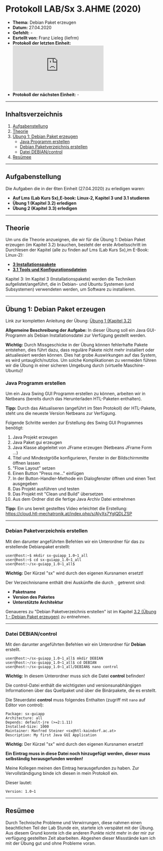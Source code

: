 # Protokoll LAB/Sx 3.AHME (2020)

* **Thema:** Debian Paket erzeugen
* **Datum:** 27.04.2020
* **Gefehlt:** -
* **Esrtellt von:** Franz Lieleg (liefrm)
* **Protokoll der letzten Einheit:**![5tes Protokol](https://github.com/HTLMechatronics/m17-3ahme-la1-sx/edit/liefrm17/SxLab%20Protokolle/protokoll-5_liefrm17_2020-4-20.md)
* **Protokoll der nächsten Einheit:** -

----------------------------------------------------------------------------------------------------------------------------------
## Inhaltsverzeichnis 

1) [Aufgabenstellung](#aufgabenstellung)
1) [Theorie](#theorie)
1) [Übung 1: Debian Paket erzeugen](#übung-1-debian-paket-erzeugen)
    * [Java Programm erstellen](#java-programm-erstellen)
    * [Debian Paketverzeichnis erstellen](#debian-paketverzeichnis-erstellen)
    * [Datei DEBIAN/control](#datei-debian-control)
1) [Resümee](#resümee)

--------------------------------------------------------------------------------------------------------------------------------------
## Aufgabenstellung

Die Aufgaben die in der 6ten Einheit (27.04.2020) zu erledigen waren:

   * **Auf Lms (Lab Kurs Sx),E-book: Linux-2, Kapitel 3 und 3.1 studieren**
   * **Übung 1 (Kapitel 3.2) erledigen**
   * **Übung 2 (Kapitel 3.3) erledigen**

------------------------------------------------------------------------------------------------------------------------------------
## Theorie

Um uns die Theorie anzueignen, die wir für die Übung 1: Debian Paket erzeugen (im Kapitel 3.2) brauchen, besteht der erste Arbeitsschritt im Durchlesen der Kapitel (alle zu finden auf Lms (Lab Kurs Sx),im E-Book: Linux-2): 

   * **[3 Installationspakete](https://lms.at/dotlrn/classes/informatik/610437.3AHME_LA1SX.19_20/xolrn/9F2714A93B69A.symlink?resource_id=0-420357452&m=view#472857424)**
   * **[3.1 Tools und Konfigurationsdateien](https://lms.at/dotlrn/classes/informatik/610437.3AHME_LA1SX.19_20/xolrn/9F2714A93B69A.symlink?resource_id=0-420357452&m=view#472937916)**
   
Kapitel 3: Im Kapitel 3 (Installationspakete) werden die Techniken aufgelistet/angeführt, die in Debian- und Ubuntu Systemen (und Subsystemen) verwendeten werden, um Software zu installieren.

-------------------------------------------------------------------------------------------------------------------------------------
## Übung 1: Debian Paket erzeugen

Link zur kompletten Anleitung der Übung: [Übung 1 (Kapitel 3.2)](https://lms.at/dotlrn/classes/informatik/610437.3AHME_LA1SX.19_20/xolrn/9F2714A93B69A.symlink?resource_id=0-420357452&m=view#473068402)

**Allgemeine Beschreibung der Aufgabe:** In dieser Übung soll ein Java GUI-Programm als Debian Installationsdatei zur Verfügung gestellt werden.

**Wichtig:** Durch Missgeschicke in der Übung können fehlerhafte Pakete entstehen, dies führt dazu, dass reguläre Pakete nicht mehr installiert oder aktualiesiert werden können. Dies hat grobe Auswirkungen auf das System, es wird untauglich/nutzlos. Um solche Komplikationen zu vermeiden führen wir die Übung in einer sicheren Umgebung durch (virtuelle Maschine-Ubuntu)! 

### Java Programm erstellen

Um ein Java Swing GUI Programm erstellen zu können, arbeiten wir in Netbeans (bereits durch das Herunterladen HTL-Paketen enthalten).

**Tipp:** Durch das Aktualiseren (angeführt im 5ten Protokoll) der HTL-Pakete, steht uns die neueste Version Netbeans zur Verfügung.

Folgende Schritte werden zur Erstellung des Swing GUI Programmes benötigt:

1) Java Projekt erzeugen
1) Java Paket gui erzeugen
1) Java Klasse abgeleitet von JFrame erzeugen (Netbeans JFrame Form ...)
1) Titel und Mindestgröße konfigurieren, Fenster in der Bildschirmmitte öffnen lassen
1) "Flow Layout" setzen
1) Einen Button "Press me..." einfügen
1) In der Button-Handler-Methode ein Dialogfenster öffnen und einen Text ausgegeben
1) Das Projekt ausführen und testen
1) Das Projekt mit "Clean und Build" übersetzen
1) Aus dem Ordner dist die fertige Java Archiv Datei entnehmen

**Tipp:** Ein uns bereit gestelltes Video erleichtet die Erstellung: https://cloud.htl-mechatronik.at/index.php/s/AlyXs7YglQDLZSP

----------------------------------------------------------------------------------------------------------------------------------------
### Debian Paketverzeichnis erstellen

Mit den darunter angeführten Befehlen wir ein Unterordner für das zu erstellende Debianpaket erstellt:

```
user@host:~$ mkdir sx-guiapp_1.0~1_all
user@host:~$ cd sx-guiapp_1.0~1_all
user@host:~/sx-guiapp_1.0~1_all$ 
```

**Wichtig:** Der Kürzel "sx" wird durch den eigenen Kursnamen ersetzt!

Der Verzeichnisname enthält drei Auskünfte die durch ```_``` getrennt sind:
   * **Paketname**
   * **Version des Paketes**
   * **Unterstützte Architektur**

Genaueres zu "Debian Paketverzeichnis erstellen" ist im Kapitel [3.2 (Übung 1 - Debian Paket erzeugen)](https://lms.at/dotlrn/classes/informatik/610437.3AHME_LA1SX.19_20/xolrn/9F2714A93B69A.symlink?resource_id=0-420357452&m=view#473068402) 
zu entnehmen.

---------------------------------------------------------------------------------------------------------------------------------
### Datei DEBIAN/control

Mit den darunter angeführten Befehlen wir ein Unterordner für **Debian** erstellt.

```
user@host:~/sx-guiapp_1.0~1_all$ mkdir DEBIAN
user@host:~/sx-guiapp_1.0~1_all$ cd DEBIAN
user@host:~/sx-guiapp_1.0~1_all/DEBIAN$ nano control
```

**Wichtig:** In diesem Unterordner muss sich die Datei **control** befinden!

Die control-Datei enthält die wichtigsten und versionsunabhängigen Informationen über das Quellpaket und über die Binärpakete, die es erstellt.

Die Steuerdatei **control** muss folgendes Enthalten (zugriff mit ```nano``` auf Editor von control):

```
Package: sx-guiapp
Architecture: all
Depends: default-jre (>=2:1.11)
Installed-Size: 1000
Maintainer: Manfred Steiner <sx@htl-kaindorf.ac.at>
Description: My first Java GUI Application
```

**Wichtig:** Der Kürzel "sx" wird durch den eigenen Kursnamen ersetzt!

**Ein Eintrag muss in diese Datei noch hinzugefügt werden, dieser muss selbständig herausgefunden werden!**

Meine Kollegen meinen den Eintrag herausgefunden zu haben. Zur Vervollständigung binde ich diesen in mein Protokoll ein.

Dieser lautet:
```
Version: 1.0~1
```

------------------------------------------------------------------------------------------------------------------------------------
## Resümee

Durch Technische Probleme und Verwirrungen, diese nahmen einen beachtlichen Teil der Lab Stunde ein, startete ich verspätet mit der Übung. 
Aus diesem Grund konnte ich die anderen Punkte nicht mehr in der mir zur verfügung gestellten Zeit abarbeiten.
Abgeshen dieser Missstände kam ich mit der Übung gut und ohne Probleme voran.

